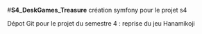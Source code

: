 #**S4_DeskGames_Treasure**
création symfony pour le projet s4

Dépot Git pour le projet du semestre 4 : reprise du jeu Hanamikoji
